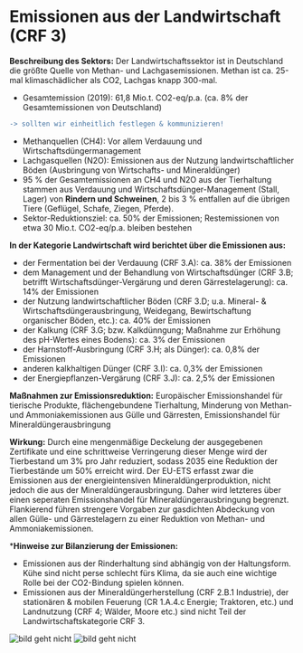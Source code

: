 # Emissionen aus der Landwirtschaft (CRF 3)
**Beschreibung des Sektors:**
Der Landwirtschaftssektor ist in Deutschland die größte Quelle von Methan- und Lachgasemissionen. Methan ist ca. 25-mal klimaschädlicher als CO2, Lachgas knapp 300-mal. 


- Gesamtemission (2019): 61,8 Mio.t. CO2-eq/p.a. (ca. 8% der Gesamtemissionen von Deutschland) 
```diff 
-> sollten wir einheitlich festlegen & kommunizieren!
```
- Methanquellen (CH4): Vor allem Verdauung und Wirtschaftsdüngermanagement
- Lachgasquellen (N2O): Emissionen aus der Nutzung landwirtschaftlicher Böden (Ausbringung von Wirtschafts- und Mineraldünger)
- 95 % der Gesamtemissionen an CH4 und N2O aus der Tierhaltung stammen aus Verdauung und Wirtschaftsdünger-Management (Stall, Lager) von **Rindern und Schweinen**, 2 bis 3 % entfallen auf die übrigen Tiere (Geflügel, Schafe, Ziegen, Pferde).
- Sektor-Reduktionsziel: ca. 50% der Emissionen; Restemissionen von etwa 30 Mio.t. CO2-eq/p.a. bleiben bestehen

**In der Kategorie Landwirtschaft wird berichtet über die Emissionen aus:**
- der Fermentation bei der Verdauung (CRF 3.A): ca. 38% der Emissionen
- dem Management und der Behandlung von Wirtschaftsdünger (CRF 3.B; betrifft Wirtschaftsdünger-Vergärung und deren Gärrestelagerung): ca. 14% der Emissionen
- der Nutzung landwirtschaftlicher Böden (CRF 3.D; u.a. Mineral- & Wirtschaftsdüngerausbringung, Weidegang, Bewirtschaftung organischer Böden, etc.): ca. 40% der Emissionen
- der Kalkung (CRF 3.G; bzw. Kalkdünngung; Maßnahme zur Erhöhung des pH-Wertes eines Bodens): ca. 3% der Emissionen
- der Harnstoff-Ausbringung (CRF 3.H; als Dünger): ca. 0,8% der Emissionen
- anderen kalkhaltigen Dünger (CRF 3.I): ca. 0,3% der Emissionen
- der Energiepflanzen-Vergärung (CRF 3.J): ca. 2,5% der Emissionen

**Maßnahmen zur Emissionsreduktion:** 
Europäischer Emissionshandel für tierische Produkte, flächengebundene Tierhaltung, Minderung von Methan- und Ammoniakemissionen aus Gülle und Gärresten, Emissionshandel für Mineraldüngerausbringung

**Wirkung:**
Durch eine mengenmäßige Deckelung der ausgegebenen Zertifikate und eine schrittweise Verringerung dieser Menge wird der Tierbestand um 3% pro Jahr reduziert, sodass 2035 eine Reduktion der Tierbestände um 50% erreicht wird. Der EU-ETS erfasst zwar die Emissionen aus der energieintensiven Mineraldüngerproduktion, nicht jedoch die aus der Mineraldüngerausbringung. Daher wird letzteres über einen seperaten Emissionshandel für Mineraldüngerausbringung begrenzt. Flankierend führen strengere Vorgaben zur gasdichten Abdeckung von allen Gülle- und Gärrestelagern zu einer Reduktion von Methan- und Ammoniakemissionen.


***Hinweise zur Bilanzierung der Emissionen:**
- Emissionen aus der Rinderhaltung sind abhängig von der Haltungsform. Kühe sind nicht perse schlecht fürs Klima, da sie auch eine wichtige Rolle bei der CO2-Bindung spielen können.
- Emissionen aus der Mineraldüngerherstellung (CRF 2.B.1 Industrie), der stationären & mobilen Feuerung (CR 1.A.4.c Energie; Traktoren, etc.) und Landnutzung (CRF 4; Wälder, Moore etc.) sind nicht Teil der Landwirtschaftskategorie CRF 3.


![bild geht nicht](/assets/CRF3-Reduktion-Tierbestände.PNG)
![bild geht nicht](/assets/CRF3-Reduktion-Tierbestände_backend.PNG)
